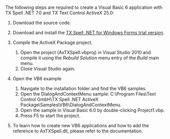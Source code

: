 The following steps are required to create a Visual Basic 6 application with TX Spell .NET 7.0 and TX Text Control ActiveX 25.0:

1. Download the source code.

2. Download and install the [TX Spell .NET for Windows Forms trial version](http://www.textcontrol.com/en_US/downloads/trials/index/default/spelldotnet/).

3. Compile the ActiveX Package project.
   1. Open the project (AxTXSpell.vbproj) in Visual Studio 2010 and compile it using the *Rebuild Solution* menu entry of the *Build* main menu.
   2. Close Visual Studio again.

4. Open the VB6 example
   1. Navigate to the installation folder and find the VB6 samples.
   2. Open the DialogAndContextMenu sample: C:\Program Files\Text Control GmbH\TX Spell .NET ActiveX Package\Samples\VB6\DialogAndContextMenu.
   3. Open the sample in Visual Basic 6.0 by double-clicking Project1.vbp.
   4. Press F5 to start the project.

5. To learn how to create new VB6 applications and how to add the reference to AxTXSpell.dll, please refer to the documentation.
